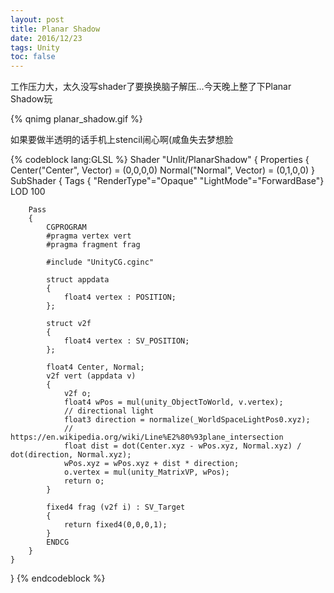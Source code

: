```yaml
---
layout: post
title: Planar Shadow
date: 2016/12/23
tags: Unity
toc: false
---
```


工作压力大，太久没写shader了要换换脑子解压...今天晚上整了下Planar Shadow玩

<!--more-->

{% qnimg planar_shadow.gif %}

如果要做半透明的话手机上stencil闹心啊(咸鱼失去梦想脸

{% codeblock lang:GLSL %}
Shader "Unlit/PlanarShadow"
{
	Properties
	{
        Center("Center", Vector) = (0,0,0,0)
        Normal("Normal", Vector) = (0,1,0,0)
	}
	SubShader
	{
		Tags { "RenderType"="Opaque" "LightMode"="ForwardBase"}
		LOD 100

		Pass
		{
			CGPROGRAM
			#pragma vertex vert
			#pragma fragment frag
			
			#include "UnityCG.cginc"

			struct appdata
			{
				float4 vertex : POSITION;
			};

			struct v2f
			{
				float4 vertex : SV_POSITION;
			};            

            float4 Center, Normal;
			v2f vert (appdata v)
			{
				v2f o;
                float4 wPos = mul(unity_ObjectToWorld, v.vertex);
                // directional light
                float3 direction = normalize(_WorldSpaceLightPos0.xyz);
                // https://en.wikipedia.org/wiki/Line%E2%80%93plane_intersection
                float dist = dot(Center.xyz - wPos.xyz, Normal.xyz) / dot(direction, Normal.xyz);
                wPos.xyz = wPos.xyz + dist * direction;
				o.vertex = mul(unity_MatrixVP, wPos);
				return o;
			}
			
			fixed4 frag (v2f i) : SV_Target
			{
				return fixed4(0,0,0,1);
			}
			ENDCG
		}
	}
}
{% endcodeblock %}
